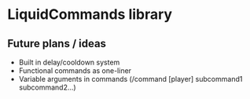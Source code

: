 # LiquidCommands library

## Future plans / ideas
- Built in delay/cooldown system
- Functional commands as one-liner
- Variable arguments in commands (/command [player] subcommand1 subcommand2...)